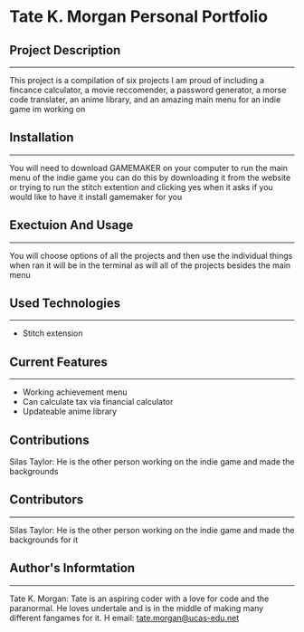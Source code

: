 # Tate K. Morgan Personal Portfolio

## Project Description
___
This project is a compilation of six projects I am proud of including a fincance calculator, a movie reccomender, a password generator, a morse code translater, an anime library, and an amazing main menu for an indie game im working on

## Installation
___
You will need to download GAMEMAKER on your computer to run the main menu of the indie game you can do this by downloading it from the website or trying to run the stitch extention and clicking yes when it asks if you would like to have it install gamemaker for you

## Exectuion And Usage
___
You will choose options of all the projects and then use the individual things when ran it will be in the terminal as will all of the projects besides the main menu

## Used Technologies
___
+ Stitch extension  
 
## Current Features
___
+ Working achievement menu
+ Can calculate tax via financial calculator
+ Updateable anime library

## Contributions
Silas Taylor: He is the other person working on the indie game and made the backgrounds

## Contributors
___
Silas Taylor: He is the other person working on the indie game and made the backgrounds for it

## Author's Informtation
___
Tate K. Morgan: Tate is an aspiring coder with a love for code and the paranormal. He loves undertale and is in the middle of making many different fangames for it. H
email: tate.morgan@ucas-edu.net  